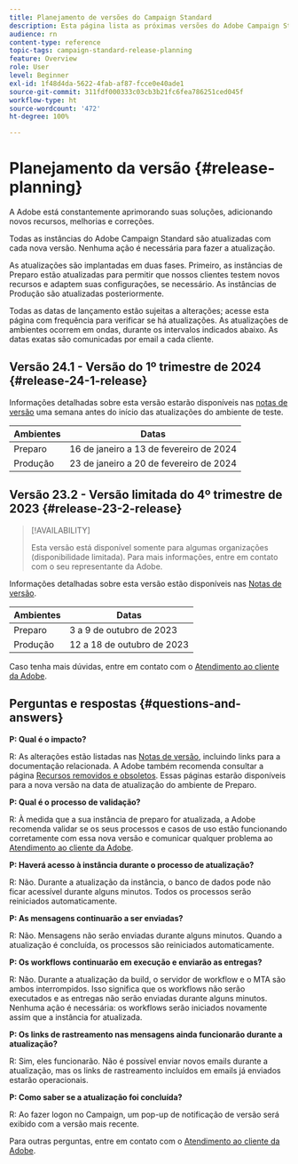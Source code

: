 ```yaml
---
title: Planejamento de versões do Campaign Standard
description: Esta página lista as próximas versões do Adobe Campaign Standard.
audience: rn
content-type: reference
topic-tags: campaign-standard-release-planning
feature: Overview
role: User
level: Beginner
exl-id: 1f48d4da-5622-4fab-af87-fcce0e40ade1
source-git-commit: 311fdf000333c03cb3b21fc6fea786251ced045f
workflow-type: ht
source-wordcount: '472'
ht-degree: 100%

---
```


# Planejamento da versão {#release-planning}

A Adobe está constantemente aprimorando suas soluções, adicionando novos recursos, melhorias e correções.

Todas as instâncias do Adobe Campaign Standard são atualizadas com cada nova versão. Nenhuma ação é necessária para fazer a atualização.

As atualizações são implantadas em duas fases. Primeiro, as instâncias de Preparo estão atualizadas para permitir que nossos clientes testem novos recursos e adaptem suas configurações, se necessário. As instâncias de Produção são atualizadas posteriormente.

Todas as datas de lançamento estão sujeitas a alterações; acesse esta página com frequência para verificar se há atualizações. As atualizações de ambientes ocorrem em ondas, durante os intervalos indicados abaixo. As datas exatas são comunicadas por email a cada cliente.

## Versão 24.1 - Versão do 1º trimestre de 2024 {#release-24-1-release}

Informações detalhadas sobre esta versão estarão disponíveis nas [notas de versão](release-notes.md) uma semana antes do início das atualizações do ambiente de teste.

<table>
 <thead>
  <tr>
   <th> Ambientes </th>
   <th> Datas </th>
  </tr>
 </thead>
 <tbody>
  <tr>
   <td>Preparo </td>
   <td>16 de janeiro a 13 de fevereiro de 2024 </td>
  </tr>
  <tr>
   <td>Produção </td>
   <td>23 de janeiro a 20 de fevereiro de 2024 </td>
  </tr>
 </tbody>
</table>


## Versão 23.2 - Versão limitada do 4º trimestre de 2023 {#release-23-2-release}


>[!AVAILABILITY]
>
>Esta versão está disponível somente para algumas organizações (disponibilidade limitada). Para mais informações, entre em contato com o seu representante da Adobe.

Informações detalhadas sobre esta versão estão disponíveis nas [Notas de versão](release-notes.md).

<table>
 <thead>
  <tr>
   <th> Ambientes </th>
   <th> Datas </th>
  </tr>
 </thead>
 <tbody>
  <tr>
   <td>Preparo </td>
   <td>3 a 9 de outubro de 2023 </td>
  </tr>
  <tr>
   <td>Produção </td>
   <td>12 a 18 de outubro de 2023 </td>
  </tr>
 </tbody>
</table>

Caso tenha mais dúvidas, entre em contato com o [Atendimento ao cliente da Adobe](https://helpx.adobe.com/br/enterprise/using/support-for-experience-cloud.html).

## Perguntas e respostas {#questions-and-answers}

**P: Qual é o impacto?**

R: As alterações estão listadas nas [Notas de versão](../../rn/using/release-notes.md), incluindo links para a documentação relacionada. A Adobe também recomenda consultar a página [Recursos removidos e obsoletos](../../rn/using/deprecated-features.md). Essas páginas estarão disponíveis para a nova versão na data de atualização do ambiente de Preparo.

**P: Qual é o processo de validação?**

R: À medida que a sua instância de preparo for atualizada, a Adobe recomenda validar se os seus processos e casos de uso estão funcionando corretamente com essa nova versão e comunicar qualquer problema ao [Atendimento ao cliente da Adobe](https://helpx.adobe.com/br/enterprise/using/support-for-experience-cloud.html).

**P: Haverá acesso à instância durante o processo de atualização?**

R: Não. Durante a atualização da instância, o banco de dados pode não ficar acessível durante alguns minutos. Todos os processos serão reiniciados automaticamente.

**P: As mensagens continuarão a ser enviadas?**

R: Não. Mensagens não serão enviadas durante alguns minutos. Quando a atualização é concluída, os processos são reiniciados automaticamente.

**P: Os workflows continuarão em execução e enviarão as entregas?**

R: Não. Durante a atualização da build, o servidor de workflow e o MTA são ambos interrompidos. Isso significa que os workflows não serão executados e as entregas não serão enviadas durante alguns minutos. Nenhuma ação é necessária: os workflows serão iniciados novamente assim que a instância for atualizada.

**P: Os links de rastreamento nas mensagens ainda funcionarão durante a atualização?**

R: Sim, eles funcionarão. Não é possível enviar novos emails durante a atualização, mas os links de rastreamento incluídos em emails já enviados estarão operacionais.

**P: Como saber se a atualização foi concluída?**

R: Ao fazer logon no Campaign, um pop-up de notificação de versão será exibido com a versão mais recente.

Para outras perguntas, entre em contato com o [Atendimento ao cliente da Adobe](https://helpx.adobe.com/br/enterprise/using/support-for-experience-cloud.html).
